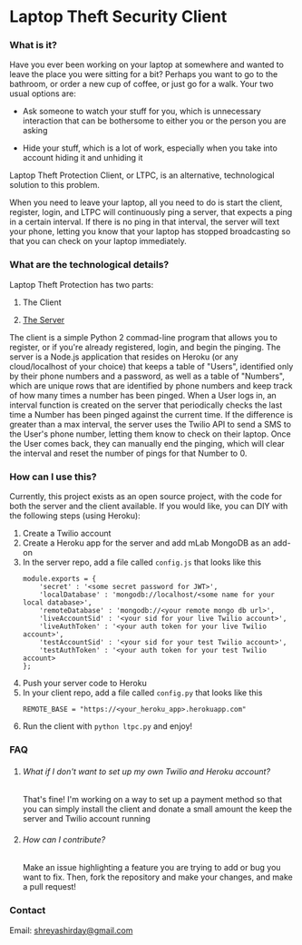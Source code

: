 Laptop Theft Security Client
============================

### What is it?
Have you ever been working on your laptop at somewhere and wanted to leave the place you were sitting for a bit? Perhaps you want to go to the bathroom, or order a new cup of coffee, or just go for a walk. Your two usual options are:

* Ask someone to watch your stuff for you, which is unnecessary interaction that can be bothersome to either you or the person you are asking
     
* Hide your stuff, which is a lot of work, especially when you take into account hiding it and unhiding it
     
Laptop Theft Protection Client, or LTPC, is an alternative, technological solution to this problem.

When you need to leave your laptop, all you need to do is start the client, register, login, and LTPC will continuously ping a server, that expects a ping in a certain interval. If there is no ping in that interval, the server will text your phone, letting you know that your laptop has stopped broadcasting so that you can check on your laptop immediately.

### What are the technological details?
Laptop Theft Protection has two parts:

1. The Client

2. [The Server](https://github.com/engineershreyas/LaptopTheftProtectionServer)

The client is a simple Python 2 commad-line program that allows you to register, or if you're already registered, login, and begin the pinging. The server is a Node.js application that resides on Heroku (or any cloud/localhost of your choice) that keeps a table of "Users", identified only by their phone numbers and a password, as well as a table of "Numbers", which are unique rows that are identified by phone numbers and keep track of how many times a number has been pinged. When a User logs in, an interval function is created on the server that periodically checks the last time a Number has been pinged against the current time. If the difference is greater than a max interval, the server uses the Twilio API to send a SMS to the User's phone number, letting them know to check on their laptop. Once the User comes back, they can manually end the pinging, which will clear the interval and reset the number of pings for that Number to 0.

### How can I use this?
Currently, this project exists as an open source project, with the code for both the server and the client available. If you would like, you can DIY with the following steps (using Heroku):

1. Create a Twilio account
2. Create a Heroku app for the server and add mLab MongoDB as an add-on
3. In the server repo, add a file called `config.js` that looks like this
    ```
    module.exports = {
        'secret' : '<some secret password for JWT>',
        'localDatabase' : 'mongodb://localhost/<some name for your local database>',
        'remoteDatabase' : 'mongodb://<your remote mongo db url>',
        'liveAccountSid' : '<your sid for your live Twilio account>',
        'liveAuthToken' : '<your auth token for your live Twilio account>',
        'testAccountSid' : '<your sid for your test Twilio account>',
        'testAuthToken' : '<your auth token for your test Twilio account>
    };
    ```
4. Push your server code to Heroku
5. In your client repo, add a file called `config.py` that looks like this
    ```
    REMOTE_BASE = "https://<your_heroku_app>.herokuapp.com"
    ```
6. Run the client with `python ltpc.py` and enjoy!

### FAQ

1. ###### What if I don't want to set up my own Twilio and Heroku account?
   That's fine! I'm working on a way to set up a payment method so that you can simply install the client and donate a small    amount the keep the server and Twilio account running
2. ###### How can I contribute?
    Make an issue highlighting a feature you are trying to add or bug you want to fix. Then, fork the repository and make your changes, and make a pull request!
    
### Contact
Email: shreyashirday@gmail.com
